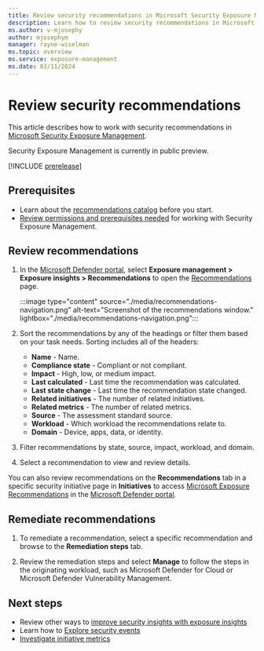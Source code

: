 ```yaml
---
title: Review security recommendations in Microsoft Security Exposure Management
description: Learn how to review security recommendations in Microsoft Security Exposure Management.
ms.author: v-mjosephy
author: mjosephym
manager: rayne-wiselman
ms.topic: overview
ms.service: exposure-management
ms.date: 03/11/2024
---
```


# Review security recommendations

This article describes how to work with security recommendations in [Microsoft Security Exposure Management](microsoft-security-exposure-management.md).

Security Exposure Management is currently in public preview.

[!INCLUDE [prerelease](../includes//prerelease.md)]

## Prerequisites

- Learn about the [recommendations catalog](exposure-insights-overview.md#security-recommendations) before you start.
- [Review permissions and prerequisites needed](prerequisites.md) for working with Security Exposure Management.

## Review recommendations

1. In the [Microsoft Defender portal](https://security.microsoft.com), select **Exposure management > Exposure insights > Recommendations** to open the [Recommendations](https://security.microsoft.com/exposure-recommendations) page.

    :::image type="content" source="./media/recommendations-navigation.png" alt-text="Screenshot of the recommendations window." lightbox="./media/recommendations-navigation.png":::

1. Sort the recommendations by any of the headings or filter them based on your task needs. Sorting includes all of the headers:
    - **Name** - Name.
    - **Compliance state** - Compliant or not compliant.
    - **Impact** - High, low, or medium impact.
    - **Last calculated** - Last time the recommendation was calculated.
    - **Last state change** - Last time the recommendation state changed.
    - **Related initiatives** - The number of related initiatives.
    - **Related metrics** - The number of related metrics.
    - **Source** - The assessment standard source.
    - **Workload** - Which workload the recommendations relate to.
    - **Domain** - Device, apps, data, or identity.

1. Filter recommendations by state, source, impact, workload, and domain.

1. Select a recommendation to view and review details.

You can also review recommendations on the **Recommendations** tab in a specific security initiative page in **Initiatives** to access [Microsoft Exposure Recommendations](https://security.microsoft.com/exposure-recommendations) in the [Microsoft Defender portal](https://security.microsoft.com/).

## Remediate recommendations

1. To remediate a recommendation, select a specific recommendation and browse to the **Remediation steps** tab.

1. Review the remediation steps and select **Manage** to follow the steps in the originating workload, such as Microsoft Defender for Cloud or Microsoft Defender Vulnerability Management.

## Next steps

- Review other ways to [improve security insights with exposure insights](exposure-insights-overview.md)
- Learn how to [Explore security events](security-events.md)
- [Investigate initiative metrics](security-metrics.md)
